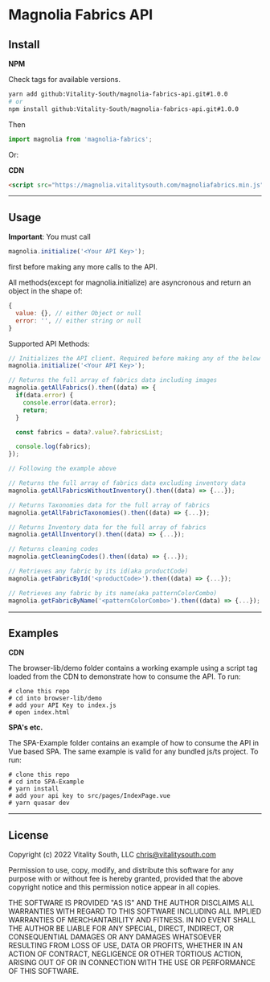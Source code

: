 # Magnolia Fabrics API

## Install
**NPM**

Check tags for available versions.

```bash
yarn add github:Vitality-South/magnolia-fabrics-api.git#1.0.0
# or
npm install github:Vitality-South/magnolia-fabrics-api.git#1.0.0
```
Then
```javascript
import magnolia from 'magnolia-fabrics';
```

Or:


**CDN**
```html
<script src="https://magnolia.vitalitysouth.com/magnoliafabrics.min.js"></script>
```

---

## Usage

**Important**: You must call 
```javascript
magnolia.initialize('<Your API Key>');
``` 
first before making any more calls to the API.


All methods(except for magnolia.initialize) are asyncronous and return an object in the shape of:
```javascript
{
  value: {}, // either Object or null
  error: '', // either string or null
}
```
Supported API Methods:
```javascript
// Initializes the API client. Required before making any of the below API calls.
magnolia.initialize('<Your API Key>');

// Returns the full array of fabrics data including images
magnolia.getAllFabrics().then((data) => {
  if(data.error) {
    console.error(data.error);
    return;
  }

  const fabrics = data?.value?.fabricsList;

  console.log(fabrics);
});

// Following the example above

// Returns the full array of fabrics data excluding inventory data
magnolia.getAllFabricsWithoutInventory().then((data) => {...});

// Returns Taxonomies data for the full array of fabrics
magnolia.getAllFabricTaxonomies().then((data) => {...});

// Returns Inventory data for the full array of fabrics
magnolia.getAllInventory().then((data) => {...});

// Returns cleaning codes
magnolia.getCleaningCodes().then((data) => {...});

// Retrieves any fabric by its id(aka productCode)
magnolia.getFabricById('<productCode>').then((data) => {...});

// Retrieves any fabric by its name(aka patternColorCombo)
magnolia.getFabricByName('<patternColorCombo>').then((data) => {...});
```

---

## Examples

**CDN**

The browser-lib/demo folder contains a working example using a script tag loaded from the CDN to demonstrate how to consume the API.
To run: 
```
# clone this repo
# cd into browser-lib/demo
# add your API Key to index.js
# open index.html
```

**SPA's etc.**

The SPA-Example folder contains an example of how to consume the API in Vue based SPA. The same example is valid for any bundled js/ts project.
To run: 
```
# clone this repo
# cd into SPA-Example
# yarn install
# add your api key to src/pages/IndexPage.vue
# yarn quasar dev
```

---

## License

Copyright (c) 2022 Vitality South, LLC <chris@vitalitysouth.com>

Permission to use, copy, modify, and distribute this software for any
purpose with or without fee is hereby granted, provided that the above
copyright notice and this permission notice appear in all copies.

THE SOFTWARE IS PROVIDED "AS IS" AND THE AUTHOR DISCLAIMS ALL WARRANTIES
WITH REGARD TO THIS SOFTWARE INCLUDING ALL IMPLIED WARRANTIES OF
MERCHANTABILITY AND FITNESS. IN NO EVENT SHALL THE AUTHOR BE LIABLE FOR
ANY SPECIAL, DIRECT, INDIRECT, OR CONSEQUENTIAL DAMAGES OR ANY DAMAGES
WHATSOEVER RESULTING FROM LOSS OF USE, DATA OR PROFITS, WHETHER IN AN
ACTION OF CONTRACT, NEGLIGENCE OR OTHER TORTIOUS ACTION, ARISING OUT OF
OR IN CONNECTION WITH THE USE OR PERFORMANCE OF THIS SOFTWARE.